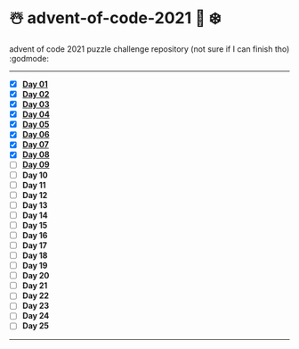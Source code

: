 # ☃️ advent-of-code-2021 🎄 ❄️
advent of code 2021 puzzle challenge repository (not sure if I can finish tho) :godmode:

---
- [x] **[Day 01](/puzzles/day01/DAY_01.MD)**
- [x] **[Day 02](/puzzles/day02/DAY_02.MD)**
- [x] **[Day 03](/puzzles/day03/DAY_03.MD)**
- [x] **[Day 04](/puzzles/day04/DAY_04.MD)**
- [x] **[Day 05](/puzzles/day05/DAY_05.MD)**
- [x] **[Day 06](/puzzles/day06/DAY_06.MD)**
- [x] **[Day 07](/puzzles/day07/DAY_07.MD)**
- [x] **[Day 08](/puzzles/day08/DAY_08.MD)**
- [ ] **[Day 09](/puzzles/day09/DAY_09.MD)**
- [ ] **Day 10**
- [ ] **Day 11**
- [ ] **Day 12**
- [ ] **Day 13**
- [ ] **Day 14**
- [ ] **Day 15**
- [ ] **Day 16**
- [ ] **Day 17**
- [ ] **Day 18**
- [ ] **Day 19**
- [ ] **Day 20**
- [ ] **Day 21**
- [ ] **Day 22**
- [ ] **Day 23**
- [ ] **Day 24**
- [ ] **Day 25**
---
